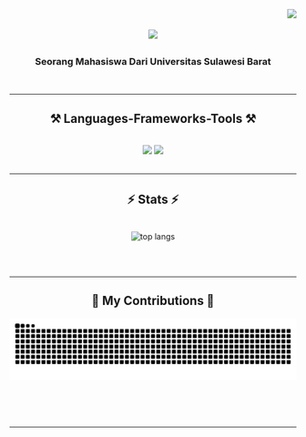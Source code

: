 <img
  align="right"
  src="https://visitor-badge.laobi.icu/badge?page_id=MichaelAgustinn.MichaelAgustinn"
/>

<h1 align="center">
  <img
    src="https://readme-typing-svg.herokuapp.com/?font=Righteous&size=35&center=true&vCenter=true&width=500&height=70&duration=4000&lines=Hi+There!+👋;+I'm+Michael+Agustin!;"
  />
</h1>

<h3 align="center">Seorang Mahasiswa Dari Universitas Sulawesi Barat</h3>

<br />

<hr />

<h2 align="center">⚒️ Languages-Frameworks-Tools ⚒️</h2>
<br />
<div align="center">
  <img
    src="https://skillicons.dev/icons?i=react,bootstrap,html,css,vscode,github,figma,git"
  />
  <img
    src="https://skillicons.dev/icons?i=nodejs,python,javascript,typescript,express,cpp,java,nextjs,mysql"
  /><br />
</div>

<br />
<hr />

<h2 align="center">⚡ Stats ⚡</h2>
<br />
<div align="center">
  <img
    width="325"
    align="center"
    src="https://github-readme-stats-MichaelAgustinn.vercel.app/api/top-langs/?username=MichaelAgustinn&hide=HTML&langs_count=8&layout=compact&theme=react&border_radius=10&size_weight=0.5&count_weight=0.5&exclude_repo=github-readme-stats"
    alt="top langs"
  />
</div>

<br /><br />

<hr />

<div align="center">
  <h2>🐍 My Contributions 🐍</h2>

<img
    alt="snake eating my contributions"
    src="https://raw.githubusercontent.com/MichaelAgustinn/MichaelAgustinn/output/github-contribution-grid-snake.svg"
  />

<br /><br /><br />

</div>

<hr />

<br />

